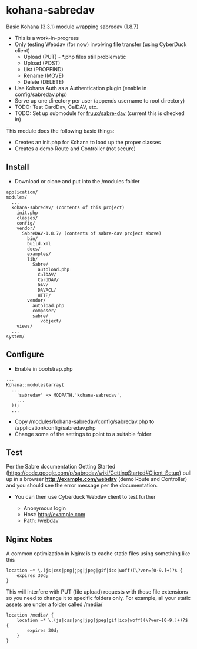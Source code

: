 kohana-sabredav
===============

Basic Kohana (3.3.1) module wrapping sabredav (1.8.7)

* This is a work-in-progress
* Only testing Webdav (for now) involving file transfer (using CyberDuck client)
  * Upload (PUT) - *.php files still problematic
  * Upload (POST) 
  * List (PROPFIND)
  * Rename (MOVE) 
  * Delete (DELETE)
* Use Kohana Auth as a Authentication plugin (enable in config/sabredav.php)
* Serve up one directory per user (appends username to root directory)
* TODO: Test CardDav, CalDAV, etc.
* TODO: Set up submodule for [fruux/sabre-dav](https://github.com/fruux/sabre-dav) (current this is checked in)

This module does the following basic things:

* Creates an init.php for Kohana to load up the proper classes
* Creates a demo Route and Controller (not secure) 

Install
----

* Download or clone and put into the /modules folder

```
application/
modules/
  ...
  kohana-sabredav/ (contents of this project)
    init.php
    classes/
    config/
    vendor/
      SabreDAV-1.8.7/ (contents of sabre-dav project above)
        bin/
        build.xml
        docs/
        examples/
        lib/
          Sabre/
            autoload.php
            CalDAV/
            CardDAV/
            DAV/
            DAVACL/
            HTTP/
        vendor/
          autoload.php
          composer/
          sabre/
             vobject/
    views/
  ...
system/
```

Configure
----

* Enable in bootstrap.php

```
...
Kohana::modules(array(
  ...
    'sabredav' => MODPATH.'kohana-sabredav',
    ...
  ));
  ...
```

* Copy /modules/kohana-sabredav/config/sabredav.php to /application/config/sabredav.php
* Change some of the settings to point to a suitable folder

Test
----

Per the Sabre documentation Getting Started (https://code.google.com/p/sabredav/wiki/GettingStarted#Client_Setup)
pull up in a browser **http://example.com/webdav** (demo Route and Controller) and you should see the error message per the documentation.

* You can then use Cyberduck Webdav client to test further

  * Anonymous login
  * Host: http://example.com
  * Path: /webdav

Nginx Notes
----

A common optimization in Nginx is to cache static files using something like this

    location ~* \.(js|css|png|jpg|jpeg|gif|ico|woff)(\?ver=[0-9.]+)?$ {
        expires 30d;
    }

This will interfere with PUT (file upload) requests with those file extensions so you need to change it to specific folders only.  For example, all your static assets are under a folder called /media/

    location /media/ {
        location ~* \.(js|css|png|jpg|jpeg|gif|ico|woff)(\?ver=[0-9.]+)?$ {
            expires 30d;
        }
    }
    


  











